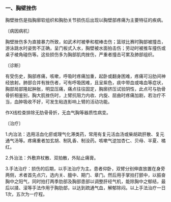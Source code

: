 ### 一、胸壁挫伤

胸壁挫伤是指胸廓软组织和胸肋关节损伤后出现以胸壁部疼痛为主要特征的疾病。

〔病因病机〕

胸壁挫伤多为直接暴力所致，如武术时被拳和棍棒击伤；篮球比赛时胸部被撞击，游泳跳水时姿势不正确，呈门板式入水，胸壁被水面拍击伤；劳动时被推车撞伤或桌子棱角碰伤等。这些损伤多为胸部肌肉挫伤，严重者撞击可累及肺部组织。

〔诊断〕

有受伤史，胸部疼痛，咳嗽，呼吸时疼痛加重，起卧或翻身困难，疼痛可沿肋间神经放射。肺部合并有挫伤者，可有呼吸困难，且呈紫色，痰中带血或咯血等症状，胸部局部隆起肿胀，明显压痛，痛点往往固定，胸廓挤压试验阴性，此点可与肋骨骨折相鉴别，胸大肌挫伤时，上臂抗阻力内收、内旋、屈曲时疼痛加剧，若治疗不当，血肿吸收不好，可发生粘连影响上臂的活动功能。

作X线检查排除无肋骨骨折，无血气胸等器质性病变。

〔治疗〕

1.内治法：选用活血化瘀或理气化滞类药，常用有复元活血汤或柴胡疏肝散、复元通气汤等。疼痛重者加玄胡、制乳香、制没药。咳嗽气逆加杏仁、贝母、半夏、橘红。

2.外治法：外敷弃杖散、双拍散，外贴止痛膏。

3.手法治疗：损伤的后期，以手法治疗为主。患者仰卧，双臂分别伸直放置在身旁两侧，术者首先点穴，选内关、膻中、期门、章门。然后用手掌拍打颤中，以振奋胸中之阳气，同时拍打两季肋部及胸部患部以调整肝经气机，能除胸中之郁结，最后以揉、滚等手法作用于胸肋部，以达到疏通气血，解郁除闷。以上手法治疗一日1次，五次为一疗程。
